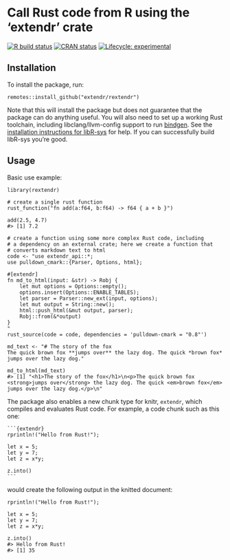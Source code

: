 
<!-- README.md is generated from README.Rmd. Please edit that file -->

# Call Rust code from R using the ‘extendr’ crate

<!-- badges: start -->

[![R build
status](https://github.com/extendr/rextendr/workflows/R-CMD-check/badge.svg)](https://github.com/extendr/rextendr/actions)
[![CRAN
status](https://www.r-pkg.org/badges/version/rextendr)](https://CRAN.R-project.org/package=rextendr)
[![Lifecycle:
experimental](https://img.shields.io/badge/lifecycle-experimental-orange.svg)](https://www.tidyverse.org/lifecycle/#experimental)
<!-- badges: end -->

## Installation

To install the package, run:

    remotes::install_github("extendr/rextendr")

Note that this will install the package but does not guarantee that the
package can do anything useful. You will also need to set up a working
Rust toolchain, including libclang/llvm-config support to run
[bindgen](https://rust-lang.github.io/rust-bindgen/). See the
[installation instructions for
libR-sys](https://github.com/extendr/libR-sys) for help. If you can
successfully build libR-sys you’re good.

## Usage

Basic use example:

    library(rextendr)

    # create a single rust function
    rust_function("fn add(a:f64, b:f64) -> f64 { a + b }")

    add(2.5, 4.7)
    #> [1] 7.2

    # create a function using some more complex Rust code, including
    # a dependency on an external crate; here we create a function that
    # converts markdown text to html
    code <- "use extendr_api::*;
    use pulldown_cmark::{Parser, Options, html};

    #[extendr]
    fn md_to_html(input: &str) -> Robj {
        let mut options = Options::empty();
        options.insert(Options::ENABLE_TABLES);
        let parser = Parser::new_ext(input, options);
        let mut output = String::new();
        html::push_html(&mut output, parser);
        Robj::from(&*output)
    }
    "
    rust_source(code = code, dependencies = 'pulldown-cmark = "0.8"')

    md_text <- "# The story of the fox
    The quick brown fox **jumps over** the lazy dog. The quick *brown fox* jumps over the lazy dog."

    md_to_html(md_text)
    #> [1] "<h1>The story of the fox</h1>\n<p>The quick brown fox <strong>jumps over</strong> the lazy dog. The quick <em>brown fox</em> jumps over the lazy dog.</p>\n"

The package also enables a new chunk type for knitr, `extendr`, which
compiles and evaluates Rust code. For example, a code chunk such as this
one:

    ```{extendr}
    rprintln!("Hello from Rust!");

    let x = 5;
    let y = 7;
    let z = x*y;

    z.into()
    ```

would create the following output in the knitted document:

    rprintln!("Hello from Rust!");

    let x = 5;
    let y = 7;
    let z = x*y;

    z.into()
    #> Hello from Rust!
    #> [1] 35

